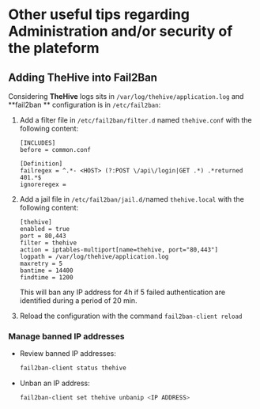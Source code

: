 # Other useful tips regarding Administration and/or security of the plateform



## Adding TheHive into Fail2Ban



Considering **TheHive** logs sits in `/var/log/thehive/application.log` and **fail2ban ** configuration is in `/etc/fail2ban`:

1. Add a filter file in `/etc/fail2ban/filter.d` named `thehive.conf` with the following content: 

    ```
    [INCLUDES]
    before = common.conf
    
    [Definition]
    failregex = ^.*- <HOST> (?:POST \/api\/login|GET .*) .*returned 401.*$
    ignoreregex =
    ```

    

2. Add a jail file in `/etc/fail2ban/jail.d/`named `thehive.local` with the following content: 

    ```
    [thehive]
    enabled = true
    port = 80,443
    filter = thehive
    action = iptables-multiport[name=thehive, port="80,443"]
    logpath = /var/log/thehive/application.log
    maxretry = 5
    bantime = 14400
    findtime = 1200
    ```

    This will ban any IP address for 4h if 5 failed authentication are identified during a period of 20 min. 

3. Reload the configuration with the command `fail2ban-client reload`

### Manage banned IP addresses

- Review banned IP addresses: 

    ```bash
    fail2ban-client status thehive
    ```

    

- Unban an IP address: 

    ```bash
    fail2ban-client set thehive unbanip <IP ADDRESS>
    ```

    

    

